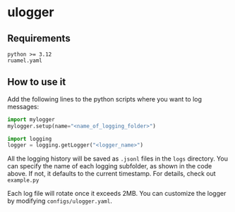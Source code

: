 # ulogger
## Requirements
```
python >= 3.12
ruamel.yaml
```

## How to use it
Add the following lines to the python scripts where you want to log messages:
```py
import mylogger
mylogger.setup(name="<name_of_logging_folder>")

import logging 
logger = logging.getLogger("<logger_name>")
```

All the logging history will be saved as `.jsonl` files in the `logs` directory. You can specify the name of each logging subfolder, as shown in the code above. If not, it defaults to the current timestamp. For details, check out `example.py`

Each log file will rotate once it exceeds 2MB. You can customize the logger by modifying `configs/ulogger.yaml`.